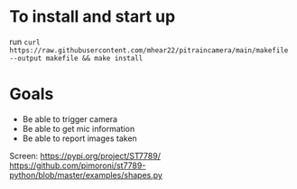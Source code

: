 # To install and start up
run ```curl https://raw.githubusercontent.com/mhear22/pitraincamera/main/makefile --output makefile && make install```

# Goals
- Be able to trigger camera
- Be able to get mic information
- Be able to report images taken

Screen:
https://pypi.org/project/ST7789/
https://github.com/pimoroni/st7789-python/blob/master/examples/shapes.py
